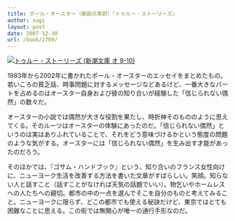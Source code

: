 ```yaml
---
title: ポール・オースター（柴田元幸訳）『トゥルー・ストーリーズ』
author: sugi
layout: post
date: 2007-12-30
url: /book/1709/
---
```

<a href="http://www.amazon.co.jp/exec/obidos/ASIN/4102451102/chezsugi-22/ref=nosim/" name="amazletlink" target="_blank"><img src="http://i0.wp.com/ec2.images-amazon.com/images/I/41vmatZtKML.SL160.jpg?w=660" alt="トゥルー・ストーリーズ (新潮文庫 オ 9-10)"  class="alignleft" data-recalc-dims="1" /></a>

1983年から2002年に書かれたポール・オースターのエッセイをまとめたもの。若いころの貧乏話、時事問題に対するメッセージなどあるけど、一番大きなパートを占めるのはオースター自身および彼の知り合いが経験した「信じられない偶然」の数々だ。

オースターの小説では偶然が大きな役割を果たし、時折神そのもののように思えてくる。そのルーツはオースターの体験にあったのだ。「信じられない偶然」というのは実はありふれていることで、それをどう意味づけるかという態度の問題のような気がする。オースターには「信じられない偶然」を生み出す才能があったのだろう。

そのほかでは、『ゴサム・ハンドブック』という、知り合いのフランス女性向けに、ニューヨーク生活を改善する方法を書いた文章がすばらしい。笑顔。知らない人と話すこと（話すことがなければ天気の話題でいい）。物乞いやホームレスへの人たちへの親切。都市の中の一点を選んでそこを自分のものと考えてみること。ニューヨークに限らず、どこの都市でも使える秘訣だけど、東京ではとても困難なことに思える。この街では無関心が唯一の通行手形なのだ。

